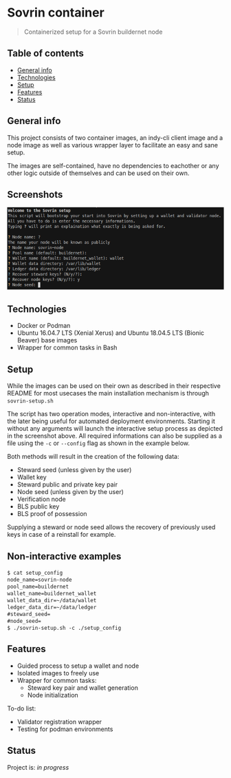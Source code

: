 # Sovrin container
> Containerized setup for a Sovrin buildernet node

## Table of contents
* [General info](#general-info)
* [Technologies](#technologies)
* [Setup](#setup)
* [Features](#features)
* [Status](#status)

## General info
This project consists of two container images, an indy-cli client image and a node image as well as various wrapper layer to facilitate an easy and sane setup.

The images are self-contained, have no dependencies to eachother or any other logic outside of themselves and can be used on their own.

## Screenshots
![Setup screenshot](./screenshot.png)

## Technologies
* Docker or Podman
* Ubuntu 16.04.7 LTS (Xenial Xerus) and Ubuntu 18.04.5 LTS (Bionic Beaver) base images
* Wrapper for common tasks in Bash

## Setup
While the images can be used on their own as described in their respective README for most usecases the main installation mechanism is through `sovrin-setup.sh`

The script has two operation modes, interactive and non-interactive, with the later being useful for automated deployment environments.
Starting it without any arguments will launch the interactive setup process as depicted in the screenshot above. All required informations can also be supplied as
a file using the `-c` or `--config` flag as shown in the example below.

Both methods will result in the creation of the following data:
* Steward seed (unless given by the user)
* Wallet key
* Steward public and private key pair
* Node seed (unless given by the user)
* Verification node
* BLS public key
* BLS proof of possession

Supplying a steward or node seed allows the recovery of previously used keys in case of a reinstall for example.

## Non-interactive examples
```
$ cat setup_config 
node_name=sovrin-node
pool_name=buildernet
wallet_name=buildernet_wallet
wallet_data_dir=~/data/wallet
ledger_data_dir=~/data/ledger
#steward_seed=
#node_seed=
$ ./sovrin-setup.sh -c ./setup_config
```

## Features
* Guided process to setup a wallet and node
* Isolated images to freely use
* Wrapper for common tasks:
  * Steward key pair and wallet generation
  * Node initialization

To-do list:
* Validator registration wrapper
* Testing for podman environments

## Status
Project is: _in progress_
